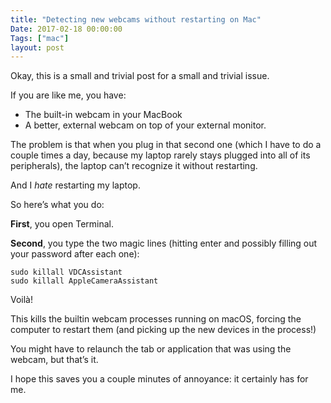 ```yaml
---
title: "Detecting new webcams without restarting on Mac"
Date: 2017-02-18 00:00:00
Tags: ["mac"]
layout: post
---
```


<p>Okay, this is a small and trivial post for a small and trivial issue.</p>


<p>If you are like me, you have:</p>


<ul>
<li>The built-in webcam in your MacBook</li>
<li>A better, external webcam on top of your external monitor.</li>
</ul>


<p>The problem is that when you plug in that second one (which I have to do a couple times a day, because my laptop rarely
stays plugged into all of its peripherals), the laptop can’t recognize it without restarting.</p>


<p>And I <em>hate</em> restarting my laptop.</p>


<p>So here’s what you do:</p>


<p><strong>First</strong>, you open Terminal.</p>


<p><strong>Second</strong>, you type the two magic lines (hitting enter and possibly filling out your password after each one):</p>


<pre><code>sudo killall VDCAssistant
sudo killall AppleCameraAssistant
</code></pre>


<p>Voilà!</p>


<p>This kills the builtin webcam processes running on macOS, forcing the computer to restart them (and picking up the new
devices in the process!)</p>


<p>You might have to relaunch the tab or application that was using the webcam, but that’s it.</p>


<p>I hope this saves you a couple minutes of annoyance: it certainly has for me.</p>
	